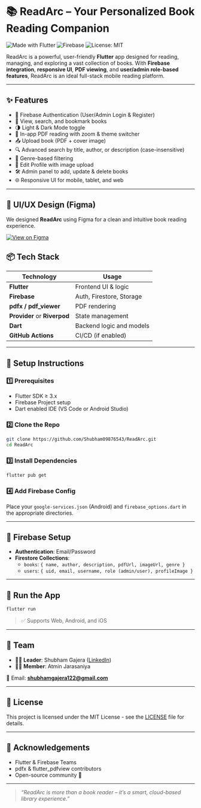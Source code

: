 # 📚 ReadArc  –  Your Personalized Book Reading Companion

![Made with Flutter](https://img.shields.io/badge/Made%20with-Flutter-blue?logo=flutter)
![Firebase](https://img.shields.io/badge/Backend-Firebase-orange?logo=firebase)
![License: MIT](https://img.shields.io/badge/License-MIT-green.svg)

ReadArc is a powerful, user-friendly **Flutter** app designed for reading, managing, and exploring a vast collection of books. With **Firebase integration**, **responsive UI**, **PDF viewing**, and **user/admin role-based features**, ReadArc is an ideal full-stack mobile reading platform.

---

##  ✨ Features

- 🔐 Firebase Authentication (User/Admin Login & Register)
- 📖 View, search, and bookmark books
- 🌗 Light & Dark Mode toggle
- 📄 In-app PDF reading with zoom & theme switcher
- 📤 Upload book (PDF + cover image)
- 🔍 Advanced search by title, author, or description (case-insensitive)
- 🧠 Genre-based filtering
- 👤 Edit Profile with image upload
- 🛠️ Admin panel to add, update & delete books
- 🌐 Responsive UI for mobile, tablet, and web

---

## 📱 UI/UX Design (Figma)

We designed **ReadArc** using Figma for a clean and intuitive book reading experience.

[![View on Figma](https://img.shields.io/badge/View%20Design-Figma-blue?logo=figma)](https://www.figma.com/design/IRQecGd1xWH4aDHeR84MqO/E-BOOK-%7C-READARC?t=8UWIu1j4geIpgFTB-0)

## 📦 Tech Stack

| Technology     | Usage                        |
|----------------|------------------------------|
| **Flutter**    | Frontend UI & logic          |
| **Firebase**   | Auth, Firestore, Storage     |
| **pdfx / pdf_viewer** | PDF rendering          |
| **Provider** or **Riverpod** | State management |
| **Dart**       | Backend logic and models     |
| **GitHub Actions** | CI/CD (if enabled)       |

---

## 🔧 Setup Instructions

### 1️⃣ Prerequisites

- Flutter SDK ≥ 3.x
- Firebase Project setup
- Dart enabled IDE (VS Code or Android Studio)

### 2️⃣ Clone the Repo

```bash
git clone https://github.com/Shubham09876543/ReadArc.git
cd ReadArc
```

### 3️⃣ Install Dependencies

```bash
flutter pub get
```

### 4️⃣ Add Firebase Config

Place your `google-services.json` (Android) and `firebase_options.dart` in the appropriate directories.

---

## 🔐 Firebase Setup

- **Authentication**: Email/Password
- **Firestore Collections**:
  - `books`: `{ name, author, description, pdfUrl, imageUrl, genre }`
  - `users`: `{ uid, email, username, role (admin/user), profileImage }`

---

## 🚀 Run the App

```bash
flutter run
```

> ✅ Supports Web, Android, and iOS

---

## 👥 Team

- 👨‍💻 **Leader**: Shubham Gajera ([LinkedIn](https://www.linkedin.com/in/shubham-gajera-2135b8268))
- 👨‍💻 **Member**: Atmin Jarasaniya

📧 Email: **shubhamgajera122@gmail.com**

---

## 📝 License

This project is licensed under the MIT License - see the [LICENSE](LICENSE) file for details.

---

## 🙌 Acknowledgements

- Flutter & Firebase Teams
- pdfx & flutter_pdfview contributors
- Open-source community 💙

---

> _“ReadArc is more than a book reader – it’s a smart, cloud-based library experience.”_
